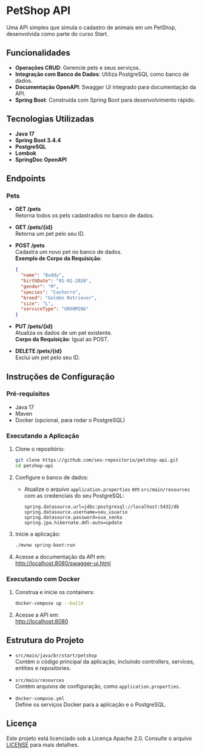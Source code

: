 # PetShop API

Uma API simples que simula o cadastro de animais em um PetShop, desenvolvida como parte do curso Start.

## Funcionalidades

- **Operações CRUD**: Gerencie pets e seus serviços.
- **Integração com Banco de Dados**: Utiliza PostgreSQL como banco de dados.
- **Documentação OpenAPI**: Swagger UI integrado para documentação da API.
- **Spring Boot**: Construída com Spring Boot para desenvolvimento rápido.

## Tecnologias Utilizadas

- **Java 17**
- **Spring Boot 3.4.4**
- **PostgreSQL**
- **Lombok**
- **SpringDoc OpenAPI**

## Endpoints

### Pets

- **GET /pets**  
  Retorna todos os pets cadastrados no banco de dados.

- **GET /pets/{id}**  
  Retorna um pet pelo seu ID.

- **POST /pets**  
  Cadastra um novo pet no banco de dados.  
  **Exemplo de Corpo da Requisição**:  
  ```json
  {
    "name": "Buddy",
    "birthDate": "01-01-2020",
    "gender": "M",
    "species": "Cachorro",
    "breed": "Golden Retriever",
    "size": "L",
    "serviceType": "GROOMING"
  }
  ```

- **PUT /pets/{id}**  
  Atualiza os dados de um pet existente.  
  **Corpo da Requisição**: Igual ao POST.

- **DELETE /pets/{id}**  
  Exclui um pet pelo seu ID.

## Instruções de Configuração

### Pré-requisitos

- Java 17
- Maven
- Docker (opcional, para rodar o PostgreSQL)

### Executando a Aplicação

1. Clone o repositório:
   ```bash
   git clone https://github.com/seu-repositorio/petshop-api.git
   cd petshop-api
   ```

2. Configure o banco de dados:
   - Atualize o arquivo `application.properties` em `src/main/resources` com as credenciais do seu PostgreSQL:
     ```properties
     spring.datasource.url=jdbc:postgresql://localhost:5432/db
     spring.datasource.username=seu_usuario
     spring.datasource.password=sua_senha
     spring.jpa.hibernate.ddl-auto=update
     ```

3. Inicie a aplicação:
   ```bash
   ./mvnw spring-boot:run
   ```

4. Acesse a documentação da API em:  
   [http://localhost:8080/swagger-ui.html](http://localhost:8080/swagger-ui.html)

### Executando com Docker

1. Construa e inicie os containers:
   ```bash
   docker-compose up --build
   ```

2. Acesse a API em:  
   [http://localhost:8080](http://localhost:8080)

## Estrutura do Projeto

- `src/main/java/br/start/petshop`  
  Contém o código principal da aplicação, incluindo controllers, services, entities e repositories.

- `src/main/resources`  
  Contém arquivos de configuração, como `application.properties`.

- `docker-compose.yml`  
  Define os serviços Docker para a aplicação e o PostgreSQL.

## Licença

Este projeto está licenciado sob a Licença Apache 2.0. Consulte o arquivo [LICENSE](http://www.apache.org/licenses/LICENSE-2.0) para mais detalhes.